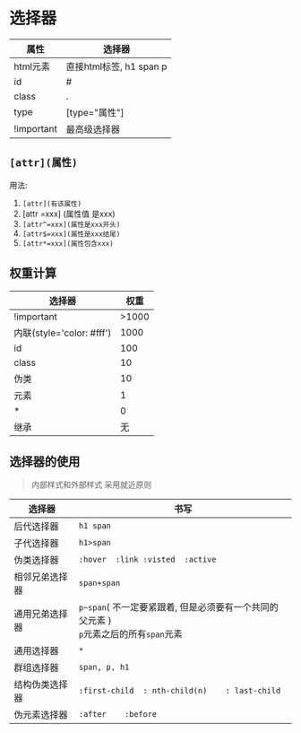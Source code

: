 # 选择器

| 属性       | 选择器                  |
| ---------- | ----------------------- |
| html元素   | 直接html标签, h1 span p |
| id         | #                       |
| class      | .                       |
| type       | [type="属性"]           |
| !important | 最高级选择器            |

## `[attr](属性)`

用法:

1. `[attr](有该属性)`
2. [attr =xxx] (属性值 是xxx)
3. `[attr^=xxx](属性是xxx开头)`
4. `[attr$=xxx](属性是xxx结尾)`
5. `[attr*=xxx](属性包含xxx)`

## 权重计算

| 选择器                    | 权重  |
| ------------------------- | ----- |
| !important                | >1000 |
| 内联(style='color: #fff') | 1000  |
| id                        | 100   |
| class                     | 10    |
| 伪类                      | 10    |
| 元素                      | 1     |
| *                         | 0     |
| 继承                      | 无    |

## 选择器的使用

> 内部样式和外部样式   采用就近原则

| 选择器         | 书写                                                         |
| -------------- | ------------------------------------------------------------ |
| 后代选择器     | `h1 span`                                                    |
| 子代选择器     | `h1>span`                                                    |
| 伪类选择器     | `:hover  :link :visted  :active`                             |
| 相邻兄弟选择器 | `span+span`                                                  |
| 通用兄弟选择器 | `p~span`( 不一定要紧跟着, 但是必须要有一个共同的父元素 )<br>`p`元素之后的所有`span`元素 |
| 通用选择器     | `*`                                                            |
| 群组选择器     | `span, p, h1`                                                  |
| 结构伪类选择器 | `:first-child  : nth-child(n)    : last-child`             |
| 伪元素选择器   | `:after    :before`                                            |
